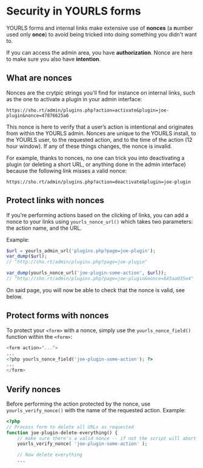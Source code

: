 # Security in YOURLS forms

YOURLS forms and internal links make extensive use of **nonces** (a **n**umber used only **once**) to avoid being tricked into doing something you didn't want to.

If you can access the admin area, you have **authorization**. Nonce are here to make sure you also have **intention**.

## What are nonces

Nonces are the crytpic strings you'll find for instance on internal links, such as the one to activate a plugin in your admin interface:

```
https://sho.rt/admin/plugins.php?action=activate&plugin=joe-plugin&nonce=47876625a6
```

This nonce is here to verify that a user’s action is intentional and originates from within the YOURLS admin.
Nonces are unique to the YOURLS install, to the YOURLS user, to the requested action, and to the time of the action (12 hour window).
If any of these things changes, the nonce is invalid.

For example, thanks to nonces, no one can trick you into deactivating a plugin (or deleting a short URL, or anything done in the admin interface) because the following link misses a valid nonce:

```
https://sho.rt/admin/plugins.php?action=deactivate&plugin=joe-plugin
```

## Protect links with nonces

If you’re performing actions based on the clicking of links, you can add a nonce to your links using `yourls_nonce_url()` which takes two parameters: the action name, and the URL.

Example:

```php
$url = yourls_admin_url('plugins.php?page=joe-plugin');
var_dump($url);
// "http://sho.rt/admin/plugins.php?page=joe-plugin"

var_dump(yourls_nonce_url('joe-plugin-some-action', $url));
// "http://sho.rt/admin/plugins.php?page=joe-plugin&nonce=845aa035e4"
```

On said page, you will now be able to check that the nonce is valid, see below.

## Protect forms with nonces

To protect your `<form>` with a nonce, simply use the `yourls_nonce_field()` function within the `<form>`:

```php
<form action="...">
...
<?php yourls_nonce_field('joe-plugin-some-action'); ?>
...
</form>
```

## Verify nonces

Before performing the action protected by the nonce, use `yourls_verify_nonce()` with the name of the requested action. Example:

```php
<?php
// Process form to delete all URLs as requested
function joe-plugin-delete-everything() {
    // make sure there's a valid nonce -- if not the script will abort
    yourls_verify_nonce( 'joe-plugin-some-action' );

    // Now delete everything
    ...
```
